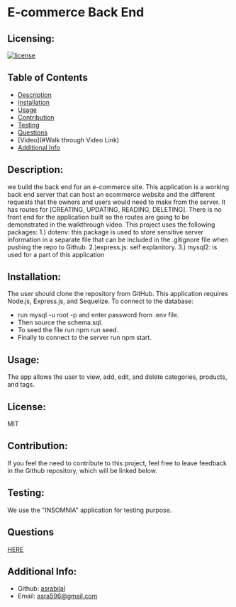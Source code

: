 # E-commerce Back End
  ## Licensing:
  [![license](https://img.shields.io/badge/license-MIT-blue)](https://shields.io)
  ## Table of Contents 
  - [Description](#description)
  - [Installation](#installation)
  - [Usage](#usage)
  - [Contribution](#contribution)
  - [Testing](#testing)
  - [Questions](#questions)
  - [Video](#Walk through Video Link)
  - [Additional Info](#additional-info)
 
  ## Description:
  we  build the back end for an e-commerce site. This application is a working back end server that can host an ecommerce website and the different requests that the owners and users would need to make from the server. It has routes for [CREATING, UPDATING, READING, DELETING]. There is no front end for the application built so the routes are going to be demonstrated in the walkthrough video. This project uses the following packages: 1.) dotenv: this package is used to store sensitive server information in a separate file that can be included in the .gitignore file when pushing the repo to Github. 2.)express.js: self explanitory. 3.) mysql2: is used for a part of this application
  ## Installation:
  The user should clone the repository from GitHub.
  This application requires Node.js, Express.js, and Sequelize.
  To connect to the database:

   - run mysql -u root -p and enter password from .env file.
   - Then source the schema.sql.
   - To seed the file run npm run seed.
   - Finally to connect to the server run npm start.
  ## Usage:
  The app allows the user to view, add, edit, and delete categories, products, and tags.
  ## License:
  MIT
  ## Contribution:
  If you feel the need to contribute to this project, feel free to leave feedback in the Github repository, which will be linked below.
  ## Testing:
  We use the "INSOMNIA" application for testing purpose.
  ## Questions
  [HERE](https://github.com/asrabilal)

   
  
  ## Additional Info:
  - Github: [asrabilal](https://github.com/asrabilal)
  - Email: asra596@gmail.com 